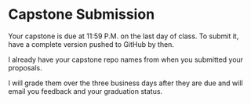 # Capstone Submission

Your capstone is due at 11:59 P.M. on the last day of class.
To submit it, have a complete version pushed to GitHub by then.

I already have your capstone repo names from when you submitted your proposals.

I will grade them over the three business days after they are due and will email you feedback and your graduation status.
